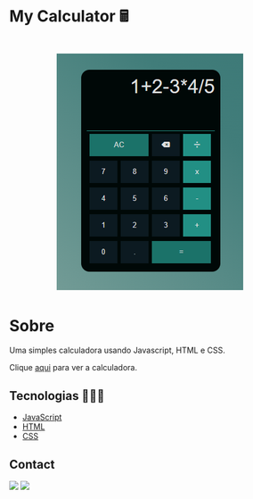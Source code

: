 # My Calculator 🖩
<h1 align="center">
  <img alt="Image" title="Readme" src="./Images/Calculator.PNG"/>
  </h1>
<h1>Sobre</h1>
<p>Uma simples calculadora usando Javascript, HTML e CSS.</p>
<p> Clique <a href="https://elizeu-calculadora.netlify.app/">aqui</a> para ver a calculadora.</p>

<h2> Tecnologias 👨🏾‍💻</h2>

- [JavaScript](https://pt.wikipedia.org/wiki/JavaScript)
- [HTML](https://developer.mozilla.org/pt-BR/docs/Web/HTML)
- [CSS](https://pt.wikipedia.org/wiki/Cascading_Style_Sheets)

<h2> Contact </h2>
  
  <a href="https://www.linkedin.com/in/elizeusantoss/" target="_blank"><img src="https://img.shields.io/badge/LinkedIn-0077B5?style=for-the-badge&logo=linkedin&logoColor=white" target="_blank"></a>
  <a href="mailto:elyzeu.tec@gmail.com" target="_blank"><img src="https://img.shields.io/badge/Gmail-D14836?style=for-the-badge&logo=gmail&logoColor=white"></a>
